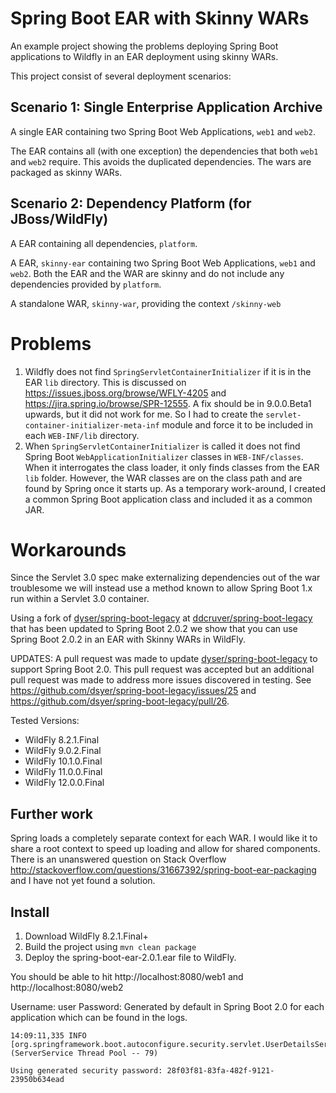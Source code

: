 # Spring Boot EAR with Skinny WARs

An example project showing the problems deploying Spring Boot applications to Wildfly in an EAR deployment using skinny WARs.

This project consist of several deployment scenarios:

## Scenario 1: Single Enterprise Application Archive

A single EAR containing two Spring Boot Web Applications, `web1` and `web2`.

The EAR contains all (with one exception) the dependencies that both `web1` and `web2` require.
This avoids the duplicated dependencies.  The wars are packaged as skinny WARs.

## Scenario 2: Dependency Platform (for JBoss/WildFly)

A EAR containing all dependencies, `platform`.

A EAR, `skinny-ear` containing two Spring Boot Web Applications, `web1` and `web2`.
Both the EAR and the WAR are skinny and do not include any dependencies provided by `platform`.

A standalone WAR, `skinny-war`, providing the context `/skinny-web`

# Problems

1. Wildfly does not find `SpringServletContainerInitializer` if it is in the EAR `lib` directory. This is 
discussed on https://issues.jboss.org/browse/WFLY-4205 and https://jira.spring.io/browse/SPR-12555. A fix should be in 
9.0.0.Beta1 upwards, but it did not work for me.
So I had to create  the `servlet-container-initializer-meta-inf` module and force it to be included in each `WEB-INF/lib` directory.
2. When `SpringServletContainerInitializer` is called it does not find Spring Boot `WebApplicationInitializer` classes in
`WEB-INF/classes`. When it interrogates the class loader, it only finds classes from the EAR `lib` folder. However, the 
WAR classes are on the class path and are found by Spring once it starts up. As a temporary work-around, I created a common Spring Boot
application class and included it as a common JAR.

# Workarounds

Since the Servlet 3.0 spec make externalizing dependencies out of the war troublesome
we will instead use a method known to allow Spring Boot 1.x run within a Servlet 3.0 container.

Using a fork of [dyser/spring-boot-legacy](https://github.com/dsyer/spring-boot-legacy) at [ddcruver/spring-boot-legacy](https://github.com/ddcruver/spring-boot-legacy) that has been updated to Spring Boot 2.0.2 
we show that you can use Spring Boot 2.0.2 in an EAR with Skinny WARs in WildFly.

UPDATES: A pull request was made to update [dyser/spring-boot-legacy](https://github.com/dsyer/spring-boot-legacy) to support Spring Boot 2.0.
This pull request was accepted but an additional pull request was made to address more issues discovered in testing. 
See https://github.com/dsyer/spring-boot-legacy/issues/25 and https://github.com/dsyer/spring-boot-legacy/pull/26.

Tested Versions:
- WildFly 8.2.1.Final
- WildFly 9.0.2.Final
- WildFly 10.1.0.Final
- WildFly 11.0.0.Final
- WildFly 12.0.0.Final

## Further work

Spring loads a completely separate context for each WAR. I would like it to share a root context to speed up loading and allow
for shared components. There is an unanswered question on Stack Overflow http://stackoverflow.com/questions/31667392/spring-boot-ear-packaging and
I have not yet found a solution.

## Install

1. Download WildFly 8.2.1.Final+
2. Build the project using `mvn clean package`
3. Deploy the spring-boot-ear-2.0.1.ear file to WildFly.

You should be able to hit http://localhost:8080/web1 and http://localhost:8080/web2

Username: user
Password: Generated by default in Spring Boot 2.0 for each application which can be found in the logs.

```$log
14:09:11,335 INFO  [org.springframework.boot.autoconfigure.security.servlet.UserDetailsServiceAutoConfiguration] (ServerService Thread Pool -- 79)

Using generated security password: 28f03f81-83fa-482f-9121-23950b634ead

```
